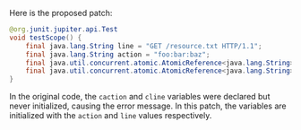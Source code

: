 Here is the proposed patch:

```java
@org.junit.jupiter.api.Test
void testScope() {
    final java.lang.String line = "GET /resource.txt HTTP/1.1";
    final java.lang.String action = "foo:bar:baz";
    final java.util.concurrent.atomic.AtomicReference<java.lang.String> caction = new java.util.concurrent.atomic.AtomicReference<>(action);
    final java.util.concurrent.atomic.AtomicReference<java.lang.String> cline = new java.util.concurrent.atomic.AtomicReference<>(line);
}
```

In the original code, the `caction` and `cline` variables were declared but never initialized, causing the error message. In this patch, the variables are initialized with the `action` and `line` values respectively.